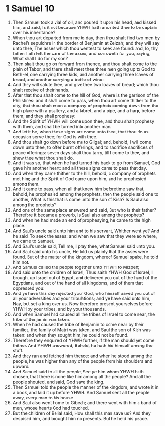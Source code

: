 ﻿# 1 Samuel  10
1. Then Samuel took a vial of oil, and poured it upon his head, and kissed him, and said, Is it not because YHWH hath anointed thee to be captain over his inheritance? 
2. When thou art departed from me to day, then thou shalt find two men by Rachel’s sepulchre in the border of Benjamin at Zelzah; and they will say unto thee, The asses which thou wentest to seek are found: and, lo, thy father hath left the care of the asses, and sorroweth for you, saying, What shall I do for my son? 
3. Then shalt thou go on forward from thence, and thou shalt come to the plain of Tabor, and there shall meet thee three men going up to God to Beth-el, one carrying three kids, and another carrying three loaves of bread, and another carrying a bottle of wine: 
4. And they will salute thee, and give thee two loaves of bread; which thou shalt receive of their hands. 
5. After that thou shalt come to the hill of God, where is the garrison of the Philistines: and it shall come to pass, when thou art come thither to the city, that thou shalt meet a company of prophets coming down from the high place with a psaltery, and a tabret, and a pipe, and a harp, before them; and they shall prophesy: 
6. And the Spirit of YHWH will come upon thee, and thou shalt prophesy with them, and shalt be turned into another man. 
7. And let it be, when these signs are come unto thee, that thou do as occasion serve thee; for God is with thee. 
8. And thou shalt go down before me to Gilgal; and, behold, I will come down unto thee, to offer burnt offerings, and to sacrifice sacrifices of peace offerings: seven days shalt thou tarry, till I come to thee, and shew thee what thou shalt do. 
9.  And it was so, that when he had turned his back to go from Samuel, God gave him another heart: and all those signs came to pass that day. 
10. And when they came thither to the hill, behold, a company of prophets met him; and the Spirit of God came upon him, and he prophesied among them. 
11. And it came to pass, when all that knew him beforetime saw that, behold, he prophesied among the prophets, then the people said one to another, What is this that is come unto the son of Kish? Is Saul also among the prophets? 
12. And one of the same place answered and said, But who is their father? Therefore it became a proverb, Is Saul also among the prophets? 
13. And when he had made an end of prophesying, he came to the high place. 
14.  And Saul’s uncle said unto him and to his servant, Whither went ye? And he said, To seek the asses: and when we saw that they were no where, we came to Samuel. 
15. And Saul’s uncle said, Tell me, I pray thee, what Samuel said unto you. 
16. And Saul said unto his uncle, He told us plainly that the asses were found. But of the matter of the kingdom, whereof Samuel spake, he told him not. 
17.  And Samuel called the people together unto YHWH to Mizpeh; 
18. And said unto the children of Israel, Thus saith YHWH God of Israel, I brought up Israel out of Egypt, and delivered you out of the hand of the Egyptians, and out of the hand of all kingdoms, and of them that oppressed you: 
19. And ye have this day rejected your God, who himself saved you out of all your adversities and your tribulations; and ye have said unto him, Nay, but set a king over us. Now therefore present yourselves before YHWH by your tribes, and by your thousands. 
20. And when Samuel had caused all the tribes of Israel to come near, the tribe of Benjamin was taken. 
21. When he had caused the tribe of Benjamin to come near by their families, the family of Matri was taken, and Saul the son of Kish was taken: and when they sought him, he could not be found. 
22. Therefore they enquired of YHWH further, if the man should yet come thither. And YHWH answered, Behold, he hath hid himself among the stuff. 
23. And they ran and fetched him thence: and when he stood among the people, he was higher than any of the people from his shoulders and upward. 
24. And Samuel said to all the people, See ye him whom YHWH hath chosen, that there is none like him among all the people? And all the people shouted, and said, God save the king. 
25. Then Samuel told the people the manner of the kingdom, and wrote it in a book, and laid it up before YHWH. And Samuel sent all the people away, every man to his house. 
26.  And Saul also went home to Gibeah; and there went with him a band of men, whose hearts God had touched. 
27. But the children of Belial said, How shall this man save us? And they despised him, and brought him no presents. But he held his peace. 
